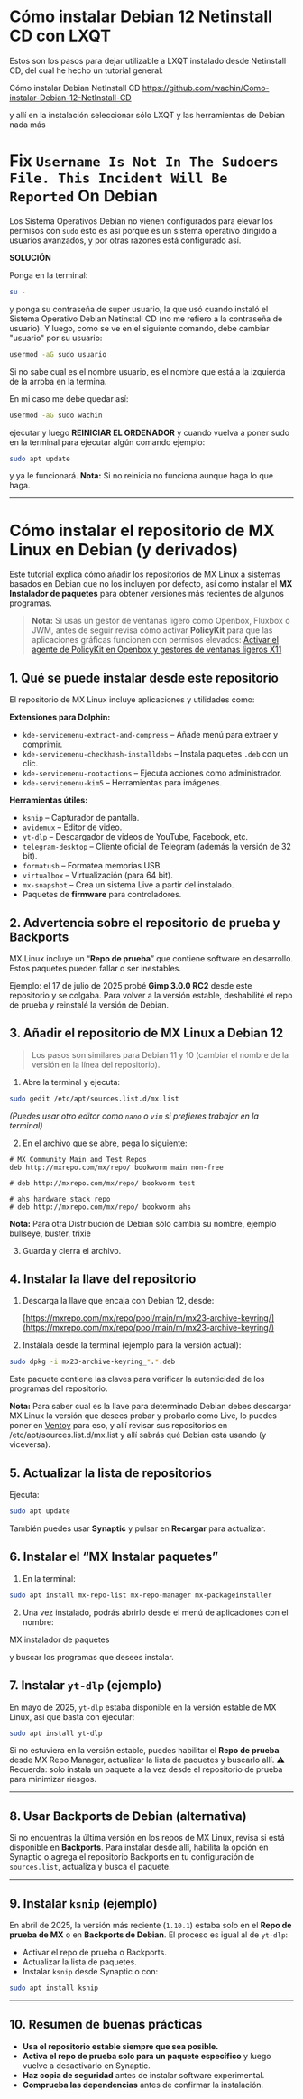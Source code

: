 # **Cómo instalar Debian 12 Netinstall CD con LXQT**

Estos son los pasos para dejar utilizable a LXQT instalado desde Netinstall CD, del cual he hecho un tutorial general:

Cómo instalar Debian NetInstall CD
https://github.com/wachin/Como-instalar-Debian-12-NetInstall-CD 

y allí en la instalación seleccionar sólo LXQT y las herramientas de Debian nada más


# Fix `Username Is Not In The Sudoers File. This Incident Will Be Reported` On Debian 

Los Sistema Operativos Debian no vienen configurados para elevar los permisos con `sudo` esto es así porque es un sistema operativo dirigido a usuarios avanzados, y por otras razones está configurado así.

**SOLUCIÓN**

Ponga en la terminal:

```bash
su -
```

y ponga su contraseña de super usuario, la que usó cuando instaló el Sistema Operativo Debian Netinstall CD (no me refiero a la contraseña de usuario). Y luego, como se ve en el siguiente comando, debe cambiar "usuario" por su usuario:

```bash
usermod -aG sudo usuario
```

Si no sabe cual es el nombre usuario, es el nombre que está a la izquierda de la arroba en la termina. 

En mi caso me debe quedar así:

```bash
usermod -aG sudo wachin
```

ejecutar y luego **REINICIAR EL ORDENADOR** y cuando vuelva a poner sudo en la terminal para ejecutar algún comando ejemplo:

```bash
sudo apt update
```

y ya le funcionará. **Nota:** Si no reinicia no funciona aunque haga lo que haga.

---

# Cómo instalar el repositorio de MX Linux en Debian (y derivados)

Este tutorial explica cómo añadir los repositorios de MX Linux a sistemas basados en Debian que no los incluyen por defecto, así como instalar el **MX Instalador de paquetes** para obtener versiones más recientes de algunos programas.

> **Nota:** Si usas un gestor de ventanas ligero como Openbox, Fluxbox o JWM, antes de seguir revisa cómo activar **PolicyKit** para que las aplicaciones gráficas funcionen con permisos elevados:
> [Activar el agente de PolicyKit en Openbox y gestores de ventanas ligeros X11](https://facilitarelsoftwarelibre.blogspot.com/2025/05/activar-el-agente-de-policykit-en-openbox-y-gestores-de-ventanas-ligerosx11.html)

## 1. Qué se puede instalar desde este repositorio

El repositorio de MX Linux incluye aplicaciones y utilidades como:

**Extensiones para Dolphin:**

* `kde-servicemenu-extract-and-compress` – Añade menú para extraer y comprimir.
* `kde-servicemenu-checkhash-installdebs` – Instala paquetes `.deb` con un clic.
* `kde-servicemenu-rootactions` – Ejecuta acciones como administrador.
* `kde-servicemenu-kim5` – Herramientas para imágenes.

**Herramientas útiles:**

* `ksnip` – Capturador de pantalla.
* `avidemux` – Editor de video.
* `yt-dlp` – Descargador de videos de YouTube, Facebook, etc.
* `telegram-desktop` – Cliente oficial de Telegram (además la versión de 32 bit).
* `formatusb` – Formatea memorias USB.
* `virtualbox` – Virtualización (para 64 bit). 
* `mx-snapshot` – Crea un sistema Live a partir del instalado.
* Paquetes de **firmware** para controladores.

## 2. Advertencia sobre el repositorio de prueba y Backports

MX Linux incluye un “**Repo de prueba**” que contiene software en desarrollo. Estos paquetes pueden fallar o ser inestables.

Ejemplo: el 17 de julio de 2025 probé **Gimp 3.0.0 RC2** desde este repositorio y se colgaba. Para volver a la versión estable, deshabilité el repo de prueba y reinstalé la versión de Debian.

## 3. Añadir el repositorio de MX Linux a Debian 12

> Los pasos son similares para Debian 11 y 10 (cambiar el nombre de la versión en la línea del repositorio).

1. Abre la terminal y ejecuta:

```bash
sudo gedit /etc/apt/sources.list.d/mx.list
```

*(Puedes usar otro editor como `nano` o `vim` si prefieres trabajar en la terminal)*

2. En el archivo que se abre, pega lo siguiente:

```
# MX Community Main and Test Repos
deb http://mxrepo.com/mx/repo/ bookworm main non-free

# deb http://mxrepo.com/mx/repo/ bookworm test

# ahs hardware stack repo
# deb http://mxrepo.com/mx/repo/ bookworm ahs
```

**Nota:** Para otra Distribución de Debian sólo cambia su nombre, ejemplo bullseye, buster, trixie

3. Guarda y cierra el archivo.

## 4. Instalar la llave del repositorio

1. Descarga la llave que encaja con Debian 12, desde:

   [https://mxrepo.com/mx/repo/pool/main/m/mx23-archive-keyring/](https://mxrepo.com/mx/repo/pool/main/m/mx23-archive-keyring/)

2. Instálala desde la terminal (ejemplo para la versión actual):

```bash
sudo dpkg -i mx23-archive-keyring_*.*.deb
```

Este paquete contiene las claves para verificar la autenticidad de los programas del repositorio.

**Nota:** Para saber cual es la llave para determinado Debian debes descargar MX Linux la versión que desees probar y probarlo como Live, lo puedes poner en [Ventoy](https://facilitarelsoftwarelibre.blogspot.com/2021/12/creando-pendrive-usb-multiboot-con-ventoy-desde-linux.html) para eso, y allí revisar sus repositorios en /etc/apt/sources.list.d/mx.list y allí sabrás qué Debian está usando (y viceversa).

## 5. Actualizar la lista de repositorios

Ejecuta:

```bash
sudo apt update
```

También puedes usar **Synaptic** y pulsar en **Recargar** para actualizar.

## 6. Instalar el “MX Instalar paquetes”

1. En la terminal:

```bash
sudo apt install mx-repo-list mx-repo-manager mx-packageinstaller
```

2. Una vez instalado, podrás abrirlo desde el menú de aplicaciones con el nombre:

MX instalador de paquetes

y buscar los programas que desees instalar.


## 7. Instalar `yt-dlp` (ejemplo)

En mayo de 2025, `yt-dlp` estaba disponible en la versión estable de MX Linux, así que basta con ejecutar:

```bash
sudo apt install yt-dlp
```

Si no estuviera en la versión estable, puedes habilitar el **Repo de prueba** desde MX Repo Manager, actualizar la lista de paquetes y buscarlo allí.
⚠️ Recuerda: solo instala un paquete a la vez desde el repositorio de prueba para minimizar riesgos.

---

## 8. Usar Backports de Debian (alternativa)

Si no encuentras la última versión en los repos de MX Linux, revisa si está disponible en **Backports**.
Para instalar desde allí, habilita la opción en Synaptic o agrega el repositorio Backports en tu configuración de `sources.list`, actualiza y busca el paquete.

---

## 9. Instalar `ksnip` (ejemplo)

En abril de 2025, la versión más reciente (`1.10.1`) estaba solo en el **Repo de prueba de MX** o en **Backports de Debian**.
El proceso es igual al de `yt-dlp`:

* Activar el repo de prueba o Backports.
* Actualizar la lista de paquetes.
* Instalar `ksnip` desde Synaptic o con:

```bash
sudo apt install ksnip
```

---

## 10. Resumen de buenas prácticas

* **Usa el repositorio estable siempre que sea posible.**
* **Activa el repo de prueba solo para un paquete específico** y luego vuelve a desactivarlo en Synaptic.
* **Haz copia de seguridad** antes de instalar software experimental.
* **Comprueba las dependencias** antes de confirmar la instalación.

